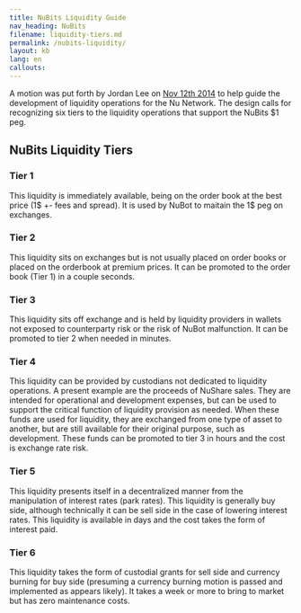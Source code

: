 ```yaml
---
title: NuBits Liquidity Guide
nav_heading: NuBits
filename: liquidity-tiers.md
permalink: /nubits-liquidity/
layout: kb
lang: en
callouts:
---
```


A motion was put forth by Jordan Lee on [Nov 12th 2014](https://discuss.nubits.com/t/finalized-evolution-of-liquidity-operations/618) to help guide the development of liquidity operations for the Nu Network. The design calls for recognizing six tiers to the liquidity operations that support the NuBits $1 peg.

## NuBits Liquidity Tiers

### Tier 1

This liquidity is immediately available, being on the order book at the best price (1$ +- fees and spread). It is used by NuBot to maitain the 1$ peg on exchanges.

### Tier 2

This liquidity sits on exchanges but is not usually placed on order books or placed on the orderbook at premium prices. It can be promoted to the order book (Tier 1) in a couple seconds.

### Tier 3

This liquidity sits off exchange and is held by liquidity providers in wallets not exposed to counterparty risk or the risk of NuBot malfunction. It can be promoted to tier 2 when needed in minutes.

### Tier 4

This liquidity can be provided by custodians not dedicated to liquidity operations. A present example are the proceeds of NuShare sales. They are intended for operational and development expenses, but can be used to support the critical function of liquidity provision as needed. When these funds are used for liquidity, they are exchanged from one type of asset to another, but are still available for their original purpose, such as development. These funds can be promoted to tier 3 in hours and the cost is exchange rate risk.

### Tier 5

This liquidity presents itself in a decentralized manner from the manipulation of interest rates (park rates). This liquidity is generally buy side, although technically it can be sell side in the case of lowering interest rates. This liquidity is available in days and the cost takes the form of interest paid.

### Tier 6

This liquidity takes the form of custodial grants for sell side and currency burning for buy side (presuming a currency burning motion is passed and implemented as appears likely). It takes a week or more to bring to market but has zero maintenance costs. 
